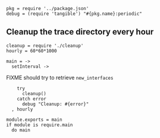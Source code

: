     pkg = require '../package.json'
    debug = (require 'tangible') "#{pkg.name}:periodic"

Cleanup the trace directory every hour
--------------------------------------

    cleanup = require './cleanup'
    hourly = 60*60*1000

    main = ->
      setInterval ->

FIXME should try to retrieve `new_interfaces`

        try
          cleanup()
        catch error
          debug "Cleanup: #{error}"
      , hourly

    module.exports = main
    if module is require.main
      do main
